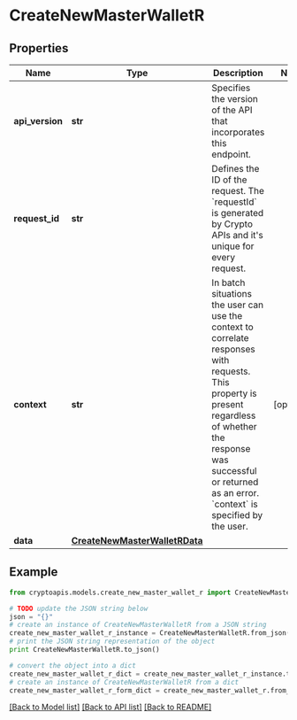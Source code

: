 # CreateNewMasterWalletR


## Properties
Name | Type | Description | Notes
------------ | ------------- | ------------- | -------------
**api_version** | **str** | Specifies the version of the API that incorporates this endpoint. | 
**request_id** | **str** | Defines the ID of the request. The &#x60;requestId&#x60; is generated by Crypto APIs and it&#39;s unique for every request. | 
**context** | **str** | In batch situations the user can use the context to correlate responses with requests. This property is present regardless of whether the response was successful or returned as an error. &#x60;context&#x60; is specified by the user. | [optional] 
**data** | [**CreateNewMasterWalletRData**](CreateNewMasterWalletRData.md) |  | 

## Example

```python
from cryptoapis.models.create_new_master_wallet_r import CreateNewMasterWalletR

# TODO update the JSON string below
json = "{}"
# create an instance of CreateNewMasterWalletR from a JSON string
create_new_master_wallet_r_instance = CreateNewMasterWalletR.from_json(json)
# print the JSON string representation of the object
print CreateNewMasterWalletR.to_json()

# convert the object into a dict
create_new_master_wallet_r_dict = create_new_master_wallet_r_instance.to_dict()
# create an instance of CreateNewMasterWalletR from a dict
create_new_master_wallet_r_form_dict = create_new_master_wallet_r.from_dict(create_new_master_wallet_r_dict)
```
[[Back to Model list]](../README.md#documentation-for-models) [[Back to API list]](../README.md#documentation-for-api-endpoints) [[Back to README]](../README.md)


